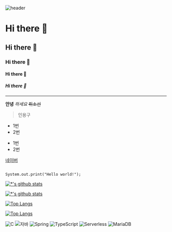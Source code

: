 ![header](https://capsule-render.vercel.app/api?type=wave&color=auto&height=300&section=header&text=깃허브%20특강&fontsize=90)



# Hi there 👋
## Hi there 👋
### Hi there 👋
#### Hi there 👋
##### Hi there 👋

---

**안녕**
*하세요*
~~취소선~~
>인용구
* 1번
* 2번
- 1번
- 2번

[네이버](https://www.naver.com)

```

System.out.print("Hello world!");

```
[![*'s github stats](https://github-readme-stats.vercel.app/api?username=SJJang0920&show_icons=true&theme=radical)](https://github.com/SJJang0920)

[![*'s github stats](https://github-readme-stats.vercel.app/api?username=SJJang0920)](https://github.com/SJJang0920)

[![Top Langs](https://github-readme-stats.vercel.app/api/top-langs/?username=SJJang0920)](https://github.com/SJJang0920/github-readme-stats)

[![Top Langs](https://github-readme-stats.vercel.app/api/top-langs/?username=SJJang0920&layout=compact)](https://github.com/SJJang0920/github-readme-stats)

![C](https://img.shields.io/badge/-C-123456?style=flat-square&logo=C&logoColor=black)
![자바](https://img.shields.io/badge/-자바-007396?style=flat&logo=Java&logoColor=ffffff)
![Spring](https://img.shields.io/badge/-Spring-6DB33F?style=for-the-badge&logo=Spring&logoColor=white)
![TypeScript](https://img.shields.io/badge/-TypeScript-3178C6?style=flat-square&logo=TypeScript&logoColor=white)
![Serverless](https://img.shields.io/badge/-Serverless-FD5750?style=flat-square&logo=Serverless&logoColor=magenta)
![MariaDB](https://img.shields.io/badge/-MariaDB-1F305F?style=flat-square&logo=mariadb&logoColor=white)
